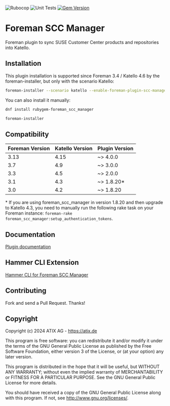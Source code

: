 ![Rubocop](https://github.com/ATIX-AG/foreman_scc_manager/actions/workflows/rubocop.yaml/badge.svg)
![Unit Tests](https://github.com/ATIX-AG/foreman_scc_manager/actions/workflows/unit_tests.yaml/badge.svg)
[![Gem Version](https://badge.fury.io/rb/foreman_scc_manager.svg)](https://badge.fury.io/rb/foreman_scc_manager)

# Foreman SCC Manager

Foreman plugin to sync SUSE Customer Center products and repositories into Katello.

## Installation

This plugin installation is supported since Foreman 3.4 / Katello 4.6 by the foreman-installer, but only with the scenario Katello:

```sh
foreman-installer --scenario katello --enable-foreman-plugin-scc-manager
```

You can also install it manually:

```sh
dnf install rubygem-foreman_scc_manager

foreman-installer
```

## Compatibility

| Foreman Version | Katello Version | Plugin Version |
| --------------- | --------------- | -------------- |
| 3.13            | 4.15            | ~> 4.0.0       |
| 3.7             | 4.9             | ~> 3.0.0       |
| 3.3             | 4.5             | ~> 2.0.0       |
| 3.1             | 4.3             | ~> 1.8.20\*    |
| 3.0             | 4.2             | ~> 1.8.20      |

\* If you are using foreman_scc_manager in version 1.8.20 and then upgrade to Katello 4.3, you need to manually run the following rake task on your Foreman instance: `foreman-rake foreman_scc_manager:setup_authentication_tokens`.

## Documentation

[Plugin documentation](https://docs.theforeman.org/nightly/Managing_Content/index-katello.html#Managing_SUSE_Content_content-management)

## Hammer CLI Extension

[Hammer CLI for Foreman SCC Manager](https://github.com/ATIX-AG/hammer-cli-foreman-scc-manager)

## Contributing

Fork and send a Pull Request. Thanks!

## Copyright

Copyright (c) 2024 ATIX AG - https://atix.de

This program is free software: you can redistribute it and/or modify
it under the terms of the GNU General Public License as published by
the Free Software Foundation, either version 3 of the License, or
(at your option) any later version.

This program is distributed in the hope that it will be useful,
but WITHOUT ANY WARRANTY; without even the implied warranty of
MERCHANTABILITY or FITNESS FOR A PARTICULAR PURPOSE.  See the
GNU General Public License for more details.

You should have received a copy of the GNU General Public License
along with this program.  If not, see <http://www.gnu.org/licenses/>.
